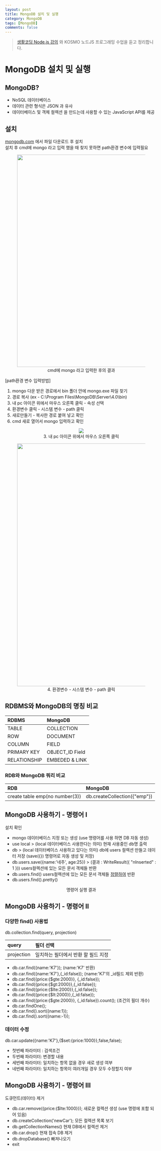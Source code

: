 ```yaml
---
layout: post
title: MongoDB 설치 및 실행
category: MongoDB
tags: [MongoDB]
comments: false
---
```


> [생활코딩 Node.js 강의](https://www.inflearn.com/course/nodejs-%EA%B0%95%EC%A2%8C-%EC%83%9D%ED%99%9C%EC%BD%94%EB%94%A9#) 와 KOSMO 노드JS 프로그래밍 수업을 듣고 정리합니다.  

# MongoDB 설치 및 실행

## MongoDB?

- NoSQL 데이터베이스
- 데이터 관련 형식은 JSON 과 유사
- 데이터베이스 및 객체 컬렉션 을 만드는데 사용할 수 있는 JavaScript API를 제공

## 설치

[mongodb.com](https://www.mongodb.com) 에서 파일 다운로드 후 설치  
설치 후 cmd에 mongo 라고 입력 했을 때 찾지 못하면 path환경 변수에 입력필요  

<center>
<figure>
<img src="/assets/post-img/react/mongo-strart.jpg" alt="" width="700">
<figcaption>cmd에 mongo 라고 입력한 후의 결과</figcaption>
</figure>
</center>

[path환경 변수 입력방법]
1. mongo 다운 받은 경로에서 bin 폴더 안에 mongo.exe 파일 찾기
1. 경로 복사 (ex - C:\Program Files\MongoDB\Server\4.0\bin)
1. 내 pc 아이콘 위에서 마우스 오른쪽 클릭 - 속성 선택
1. 환경변수 클릭 - 시스템 변수 - path 클릭
1. 새로만들기 - 복사한 경로 붙여 넣고 확인
1. cmd 새로 열어서 mongo 입력하고 확인

<center>
<figure>
<img src="/assets/post-img/react/how-to-path1.jpg">
<figcaption>3. 내 pc 아이콘 위에서 마우스 오른쪽 클릭</figcaption>
</figure>
</center>

<center>
<figure>
<img src="/assets/post-img/react/how-to-path1.jpg" alt="" width="800">
<figcaption>4. 환경변수 - 시스템 변수 - path 클릭</figcaption>
</figure>
</center>

## RDBMS와 MongoDB의 명칭 비교

| RDBMS | MongoDB | 
|:--------|:--------|
| TABLE | COLLECTION |
| ROW | DOCUMENT |
| COLUMN | FIELD |
| PRIMARY KEY | OBJECT_ID Field |
| RELATIONSHIP | EMBEDED & LINK |

### RDB와 MongoDB 쿼리 비교

| RDB | MongoDB | 
|:--------|:--------|
| create table emp(no number(3)) | db.createCollection({"emp"}) |

## MongoDB 사용하기 - 명령어 I

설치 확인
- mongo 
데이터베이스 지정 또는 생성 (use 명령어를 사용 하면 DB 자동 생성)
- use local > (local 데이터베이스 사용한다는 의미)
현재 사용중인 db명 출력
- db > (local 데이터베이스 사용하고 있다는 의미)
db에 users 컬렉션 만들고 데이터 저장 (save({}) 명령어로 자동 생성 및 저장)
- db.users.save({name:'네주', age:25}) > (결과 : WriteResult({ "nInserted" : 1 }))
users컬렉션에 있는 모든 문서 객체들 반환
- db.users.find() 
users컬렉션에 있는 모든 문서 객체들 <u>정렬하여</u> 반환
- db.users.find().pretty()

<center>
<figure>
<img src="/assets/post-img/react/mongo-use-local.png" alt="">
<figcaption>명령어 실행 결과</figcaption>
</figure>
</center>

## MongoDB 사용하기 - 명령어 II

### 다양한 find() 사용법

db.collection.find(query, projection)  

| query | 필더 선택 | 
|:--------|:--------|
| projection| 일치하는 필더에서 반환 할 필드 지정 |

- db.car.find({name:'K7'}); (name:'K7' 반환)
- db.car.find({name:'K7'},{_id:false}); (name:'K7'의 _id필드 제외 반환)
- db.car.find({price:{$gte:2000}}, {_id:false});
- db.car.find({price:{$gt:2000}},{_id:false});
- db.car.find({price:{$lte:2000}},{_id:false});
- db.car.find({price:{$lt:2000}},{_id:false});
- db.car.find({price:{$gte:2000}}, {_id:false}).count(); (조건의 필더 개수)
- db.car.findOne();
- db.car.find().sort({name:1});
- db.car.find().sort({name:-1});

### 데이터 수정

db.car.update({name:'K7'},{$set:{price:1000}},false,false);
- 첫번째 파라미터 : 검색조건
- 두번째 파라미터: 변경할 내용
- 세번째 파라미터: 일치하는 항목 없을 경우 새로 생성 여부
- 네번째 파라미터: 일치하는 항목이 여러개일 경우 모두 수정할지 여부

## MongoDB 사용하기 - 명령어 III

도큐먼트(데이터) 제거
- db.car.remove({price:{$lte:1000}});
새로운 컬렉션 생성 (use 명령에 포함 되어 있음)
- db.createCollection('newCar');
모든 컬렉션 목록 보기
- db.getCollectionNames()
현재 DB에서 컬렉션 제거
- db.car.drop()
현재 접속 DB 제거
- db.dropDatabase()
빠져나오기
- exit
